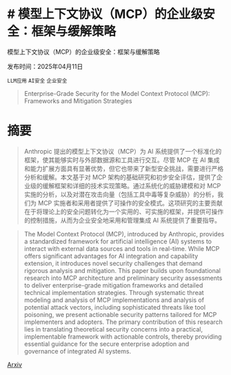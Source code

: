 # # 模型上下文协议（MCP）的企业级安全：框架与缓解策略
模型上下文协议（MCP）的企业级安全：框架与缓解策略

发布时间：2025年04月11日

`LLM应用` `AI安全` `企业安全`

> Enterprise-Grade Security for the Model Context Protocol (MCP): Frameworks and Mitigation Strategies

# 摘要

> Anthropic 提出的模型上下文协议（MCP）为 AI 系统提供了一个标准化的框架，使其能够实时与外部数据源和工具进行交互。尽管 MCP 在 AI 集成和能力扩展方面具有显著优势，但它也带来了新型安全挑战，需要进行严格分析和缓解。本文基于对 MCP 架构的基础研究和初步安全评估，提供了企业级的缓解框架和详细的技术实现策略。通过系统化的威胁建模和对 MCP 实施的分析，以及对潜在攻击向量（包括工具中毒等复杂威胁）的分析，我们为 MCP 实施者和采用者提供了可操作的安全模式。这项研究的主要贡献在于将理论上的安全问题转化为一个实用的、可实施的框架，并提供可操作的控制措施，从而为企业安全地采用和管理集成 AI 系统提供了重要指导。

> The Model Context Protocol (MCP), introduced by Anthropic, provides a standardized framework for artificial intelligence (AI) systems to interact with external data sources and tools in real-time. While MCP offers significant advantages for AI integration and capability extension, it introduces novel security challenges that demand rigorous analysis and mitigation. This paper builds upon foundational research into MCP architecture and preliminary security assessments to deliver enterprise-grade mitigation frameworks and detailed technical implementation strategies. Through systematic threat modeling and analysis of MCP implementations and analysis of potential attack vectors, including sophisticated threats like tool poisoning, we present actionable security patterns tailored for MCP implementers and adopters. The primary contribution of this research lies in translating theoretical security concerns into a practical, implementable framework with actionable controls, thereby providing essential guidance for the secure enterprise adoption and governance of integrated AI systems.

[Arxiv](https://arxiv.org/abs/2504.08623)